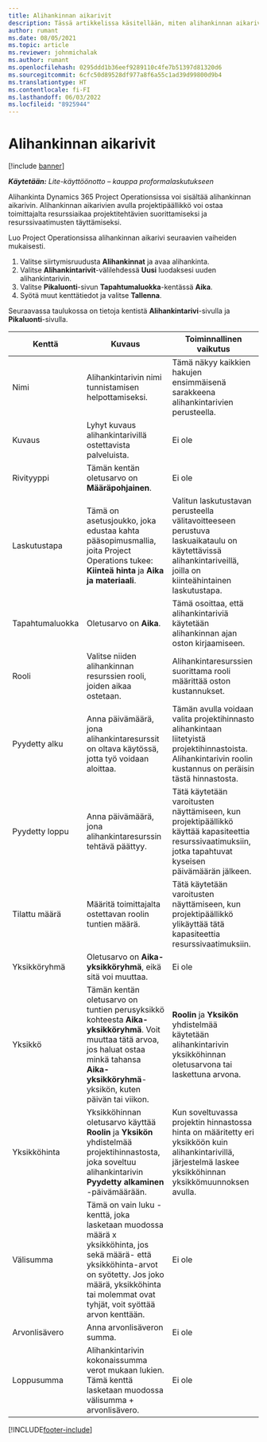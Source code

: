 ```yaml
---
title: Alihankinnan aikarivit
description: Tässä artikkelissa käsitellään, miten alihankinnan aikarivit ja ajan ostaminen toimittajilta kirjataan.
author: rumant
ms.date: 08/05/2021
ms.topic: article
ms.reviewer: johnmichalak
ms.author: rumant
ms.openlocfilehash: 0295ddd1b36eef9289110c4fe7b51397d81320d6
ms.sourcegitcommit: 6cfc50d89528df977a8f6a55c1ad39d99800d9b4
ms.translationtype: HT
ms.contentlocale: fi-FI
ms.lasthandoff: 06/03/2022
ms.locfileid: "8925944"
---
```

# <a name="subcontract-lines-for-time"></a>Alihankinnan aikarivit

[!include [banner](../../includes/dataverse-preview.md)]

_**Käytetään:** Lite-käyttöönotto – kauppa proformalaskutukseen_

Alihankinta Dynamics 365 Project Operationsissa voi sisältää alihankinnan aikarivin. Alihankinnan aikarivien avulla projektipäällikkö voi ostaa toimittajalta resurssiaikaa projektitehtävien suorittamiseksi ja resurssivaatimusten täyttämiseksi.

Luo Project Operationsissa alihankinnan aikarivi seuraavien vaiheiden mukaisesti.

1. Valitse siirtymisruudusta **Alihankinnat** ja avaa alihankinta.
2. Valitse **Alihankintarivit**-välilehdessä **Uusi** luodaksesi uuden alihankintarivin.
3. Valitse **Pikaluonti**-sivun **Tapahtumaluokka**-kentässä **Aika**.
4. Syötä muut kenttätiedot ja valitse **Tallenna**.

  Seuraavassa taulukossa on tietoja kentistä **Alihankintarivi**-sivulla ja **Pikaluonti**-sivulla.

| **Kenttä** | **Kuvaus** | **Toiminnallinen vaikutus** |
| --- | --- | --- |
| Nimi | Alihankintarivin nimi tunnistamisen helpottamiseksi. | Tämä näkyy kaikkien hakujen ensimmäisenä sarakkeena alihankintarivien perusteella. |
| Kuvaus | Lyhyt kuvaus alihankintarivillä ostettavista palveluista. |Ei ole |
| Rivityyppi |   Tämän kentän oletusarvo on **Määräpohjainen**.| Ei ole |
| Laskutustapa | Tämä on asetusjoukko, joka edustaa kahta pääsopimusmallia, joita Project Operations tukee: **Kiinteä hinta** ja **Aika ja materiaali**. | Valitun laskutustavan perusteella välitavoitteeseen perustuva laskuaikataulu on käytettävissä alihankintariveillä, joilla on kiinteähintainen laskutustapa. |
| Tapahtumaluokka | Oletusarvo on **Aika**. | Tämä osoittaa, että alihankintariviä käytetään alihankinnan ajan oston kirjaamiseen. |
| Rooli | Valitse niiden alihankinnan resurssien rooli, joiden aikaa ostetaan. | Alihankintaresurssien suorittama rooli määrittää oston kustannukset. |
| Pyydetty alku | Anna päivämäärä, jona alihankintaresurssit on oltava käytössä, jotta työ voidaan aloittaa. | Tämän avulla voidaan valita projektihinnasto alihankintaan liitetyistä projektihinnastoista. Alihankintarivin roolin kustannus on peräisin tästä hinnastosta. |
| Pyydetty loppu | Anna päivämäärä, jona alihankintaresurssin tehtävä päättyy. | Tätä käytetään varoitusten näyttämiseen, kun projektipäällikkö käyttää kapasiteettia resurssivaatimuksiin, jotka tapahtuvat kyseisen päivämäärän jälkeen. |
| Tilattu määrä | Määritä toimittajalta ostettavan roolin tuntien määrä. | Tätä käytetään varoitusten näyttämiseen, kun projektipäällikkö ylikäyttää tätä kapasiteettia resurssivaatimuksiin. |
| Yksikköryhmä | Oletusarvo on **Aika-yksikköryhmä**, eikä sitä voi muuttaa. | Ei ole|
| Yksikkö | Tämän kentän oletusarvo on tuntien perusyksikkö kohteesta **Aika-yksikköryhmä**. Voit muuttaa tätä arvoa, jos haluat ostaa minkä tahansa **Aika-yksikköryhmä**-yksikön, kuten päivän tai viikon. | **Roolin** ja **Yksikön** yhdistelmää käytetään alihankintarivin yksikköhinnan oletusarvona tai laskettuna arvona. |
| Yksikköhinta | Yksikköhinnan oletusarvo käyttää **Roolin** ja **Yksikön** yhdistelmää projektihinnastosta, joka soveltuu alihankintarivin **Pyydetty alkaminen** -päivämäärään. | Kun soveltuvassa projektin hinnastossa hinta on määritetty eri yksikköön kuin alihankintarivillä, järjestelmä laskee yksikköhinnan yksikkömuunnoksen avulla. |
| Välisumma |    Tämä on vain luku -kenttä, joka lasketaan muodossa määrä x yksikköhinta, jos sekä määrä- että yksikköhinta-arvot on syötetty. Jos joko määrä, yksikköhinta tai molemmat ovat tyhjät, voit syöttää arvon kenttään. | Ei ole|
| Arvonlisävero |   Anna arvonlisäveron summa. |Ei ole |
| Loppusumma | Alihankintarivin kokonaissumma verot mukaan lukien. Tämä kenttä lasketaan muodossa välisumma + arvonlisävero.|Ei ole |

[!INCLUDE[footer-include](../../includes/footer-banner.md)]
